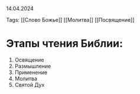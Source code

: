 14.04.2024

Tags:
[[Слово Божье]]
[[Молитва]]
[[Посвящение]]
# Этапы чтения Библии:
1. Освящение
2. Размышление
3. Применение
4. Молитва
5. Святой Дух